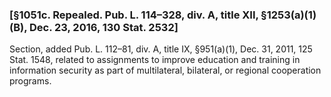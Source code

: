 ### [§1051c. Repealed. Pub. L. 114–328, div. A, title XII, §1253(a)(1)(B), Dec. 23, 2016, 130 Stat. 2532] ###

Section, added Pub. L. 112–81, div. A, title IX, §951(a)(1), Dec. 31, 2011, 125 Stat. 1548, related to assignments to improve education and training in information security as part of multilateral, bilateral, or regional cooperation programs.